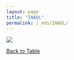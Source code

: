 ```yaml
---
layout: page
title: "INADL"
permalink: /_mds/INADL/
---
```


![](../../algns0/5HSAA053020_aln_report.png?raw=true)

[Back to Table](../../display)